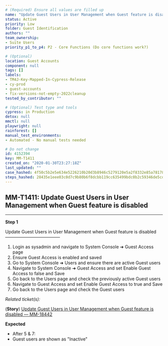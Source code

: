 ```yaml
---
# (Required) Ensure all values are filled up
name: "Update Guest Users in User Management when Guest feature is disabled"
status: Active
priority: Low
folder: Guest Identification
authors: ""
team_ownership: 
- Suite Users
priority_p1_to_p4: P2 - Core Functions (Do core functions work?)

# (Optional)
location: Guest Accounts
component: null
tags: []
labels: 
- TM4J-Key-Mapped-In-Cypress-Release
- cy-prod
- guest-accounts
- fix-versions-not-empty-2022cleanup
tested_by_contributor: ""

# (Optional) Test type and tools
cypress: in Production
detox: null
mmctl: null
playwright: null
rainforest: []
manual_test_environments: 
- Automated - No manual tests needed

# Do not change
id: 4152394
key: MM-T1411
created_on: "2020-01-30T23:27:18Z"
last_updated: ""
case_hashed: 4f50c5b2e5e634e5226210b20d3b8946c5279120e5a2f8332e85a78178a44eb179c798836f041d33b418c42b19d8c226
steps_hashed: 28435e1eee03c0d7c9b80b6f8dcbb119cc635499bdc0b2c59346de5cdd2e92f43d18fa26733c5e3886642d1b97ee7a0d
---
```


<!-- (Auto-generated) Based on frontmatter's "key" and "name" -->

## MM-T1411: Update Guest Users in User Management when Guest feature is disabled

---

**Step 1**

Update Guest Users in User Management when Guest feature is disabled\
–––––––––––––––––––––––––

1. Login as sysadmin and navigate to System Console ➜ Guest Access page
2. Ensure Guest Access is enabled and saved
3. Go to System Console ➜ Users and ensure there are active Guest users
4. Navigate to System Console ➜ Guest Access and set Enable Guest Access to false and Save
5. Go back to the Users page and check the previously active Guest users
6. Navigate to Guest Access and set Enable Guest Access to true and Save
7. Go back to the Users page and check the Guest users

_Related ticket(s):_

(**Story**) [Update Guest Users in User Management when Guest feature is disabled — MM-18442](https://mattermost.atlassian.net/browse/MM-18442)

**Expected**

- After 5 & 7:
- Guest users are shown as "Inactive"

